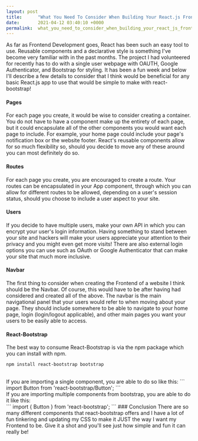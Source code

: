 ```yaml
---
layout: post
title:      "What You Need To Consider When Building Your React.js Frontend w Bootstrap"
date:       2021-04-12 03:40:10 +0000
permalink:  what_you_need_to_consider_when_building_your_react_js_frontend_w_bootstrap
---
```



As far as Frontend Development goes, React has been such an easy tool to use. Reusable components and a declarative style is something I've become very familiar with in the past months. The project I had volunteered for recently has to do with a single user webpage with OAUTH, Google Authenticator, and Bootstrap for styling. It has been a fun week and below I'll describe a few details to consider that I think would be beneficial for any basic React.js app to use that would be simple to make with react-bootstrap!

#### Pages
For each page you create, it would be wise to consider creating a container. You do not have to have a component make up the entirety of each page, but it could encapsulate all of the other components you would want each page to include. 
For example, your home page could include your page's notification box or the website footer. React's reusable components allow for so much flexibility so, should you decide to move any of these around you can most definitely do so.

#### Routes
For each page you create, you are encouraged to create a route. Your routes can be encapsulated in your App component, through which you can allow for different routes to be allowed, depending on a user's session status, should you choose to include a user aspect to your site. 

#### Users
If you decide to have multiple users, make your own API in which you can encrypt your user's login information. Having something to stand between your site and hackers will make your users appreciate your attention to their privacy and you might even get more visits! There are also external login options you can use such as OAuth or Google Authenticator that can make your site that much more inclusive. 

#### Navbar
The first thing to consider when creating the Frontend of a website I think should be the Navbar. Of course, this would have to be after having had considered and created all of the above. The navbar is the main navigational panel that your users would refer to when moving about your page. They should include somewhere to be able to navigate to your home page, login (login/logout applicable), and other main pages you want your users to be easily able to access. 

#### React-Bootstrap
The best way to consume React-Bootstrap is via the npm package which you can install with npm.
```
npm install react-bootstrap bootstrap
```
<br/>
If you are importing a single component, you are able to do so like this:
```
import Button from 'react-bootstrap/Button';
```
<br/>
If you are importing multiple components from bootstrap, you are able to do it like this:<br/>
```
import { Button } from 'react-bootstrap';
```
### Conclusion
There are so many different components that react-bootstrap offers and I have a lot of fun tinkering and updating my CSS to make it JUST the way I want my Frontend to be. Give it a shot and you'll see just how simple and fun it can really be!

